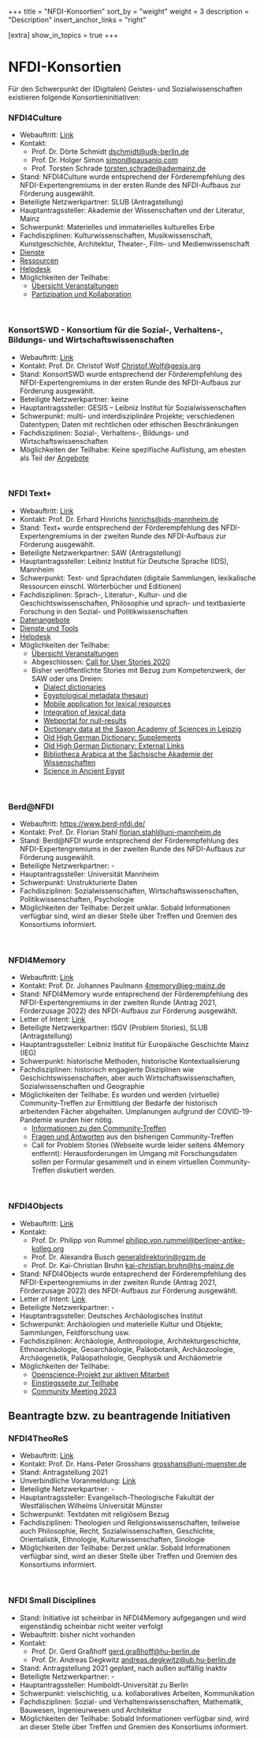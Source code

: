 +++
title = "NFDI-Konsortien"
sort_by = "weight"
weight = 3
description = "Description"
insert_anchor_links = "right"

[extra]
show_in_topics = true
+++

# NFDI-Konsortien

Für den Schwerpunkt der (Digitalen) Geistes- und Sozialwissenschaften existieren folgende Konsortieninitiativen:

### NFDI4Culture
* Webauftritt: [Link](https://www.nfdi4culture.de/)
* Kontakt:
  * Prof. Dr. Dörte Schmidt dschmidt@udk-berlin.de
  * Prof. Dr. Holger Simon simon@pausanio.com
  * Prof. Torsten Schrade torsten.schrade@adwmainz.de
* Stand: NFDI4Culture wurde entsprechend der Förderempfehlung des NFDI-Expertengremiums in der ersten Runde des NFDI-Aufbaus zur Förderung ausgewählt.
* Beteiligte Netzwerkpartner: SLUB (Antragstellung)
* Hauptantragssteller: Akademie der Wissenschaften und der Literatur, Mainz
* Schwerpunkt: Materielles und immaterielles kulturelles Erbe
* Fachdisziplinen: Kulturwissenschaften, Musikwissenschaft, Kunstgeschichte, Architektur, Theater-, Film- und Medienwissenschaft
* [Dienste](https://nfdi4culture.de/services.html)
* [Ressourcen](https://nfdi4culture.de/resources.html)
* [Helpdesk](https://nfdi4culture.de/helpdesk.html)
* Möglichkeiten der Teilhabe:
  * [Übersicht Veranstaltungen](https://nfdi4culture.de/de/veranstaltungen.html)
  * [Partizipation und Kollaboration](https://nfdi4culture.de/de/dienste.html#c860)

<br />

### KonsortSWD - Konsortium für die Sozial-, Verhaltens-, Bildungs- und Wirtschaftswissenschaften
* Webauftritt: [Link](https://www.konsortswd.de/) 
* Kontakt: Prof. Dr. Christof Wolf Christof.Wolf@gesis.org
* Stand: KonsortSWD wurde entsprechend der Förderempfehlung des NFDI-Expertengremiums in der ersten Runde des NFDI-Aufbaus zur Förderung ausgewählt.
* Beteiligte Netzwerkpartner: keine
* Hauptantragssteller: GESIS – Leibniz Institut für Sozialwissenschaften
* Schwerpunkt: multi- und interdisziplinäre Projekte; verschiedenen Datentypen; Daten mit rechtlichen oder ethischen Beschränkungen
* Fachdisziplinen: Sozial-, Verhaltens-, Bildungs- und Wirtschaftswissenschaften 
* Möglichkeiten der Teilhabe: Keine spezifische Auflistung, am ehesten als Teil der [Angebote](https://www.konsortswd.de/angebote/)

<br />

### NFDI Text+
* Webauftritt: [Link](https://www.text-plus.org/)
* Kontakt: Prof. Dr. Erhard Hinrichs hinrichs@ids-mannheim.de 
* Stand: Text+ wurde entsprechend der Förderempfehlung des NFDI-Expertengremiums in der zweiten Runde des NFDI-Aufbaus zur Förderung ausgewählt.
* Beteiligte Netzwerkpartner: SAW (Antragstellung)
* Hauptantragssteller: Leibniz Institut für Deutsche Sprache (IDS), Mannheim
* Schwerpunkt: Text- und Sprachdaten (digitale Sammlungen, lexikalische Ressourcen einschl. Wörterbücher und Editionen)
* Fachdisziplinen: Sprach-, Literatur-, Kultur- und die Geschichtswissenschaften, Philosophie und sprach- und textbasierte Forschung in den Sozial- und Politikwissenschaften
* [Datenangebote](https://text-plus.org/de/daten-dienste/daten/)
* [Dienste und Tools](https://text-plus.org/de/daten-dienste/dienste/)
* [Helpdesk](https://text-plus.org/de/helpdesk/)
* Möglichkeiten der Teilhabe:
  * [Übersicht Veranstaltungen](https://text-plus.org/aktuelles/veranstaltungen/)
  * Abgeschlossen: [Call for User Stories 2020](https://text-plus.org/themen-dokumentation/user-storys-2020/)
  * Bisher veröffentlichte Stories mit Bezug zum Kompetenzwerk, der SAW oder uns Dreien:
    * [Dialect dictionaries](https://text-plus.org/en/themen-dokumentation/user-storys-2020/user-story-512/)
    * [Egyptological metadata thesauri](https://text-plus.org/en/themen-dokumentation/user-storys-2020/user-story-509/)
    * [Mobile application for lexical resources](https://text-plus.org/en/themen-dokumentation/user-storys-2020/user-story-505/)
    * [Integration of lexical data](https://text-plus.org/en/themen-dokumentation/user-storys-2020/user-story-519/)
    * [Webportal for null-results](https://text-plus.org/en/themen-dokumentation/user-storys-2020/user-story-604/)
    * [Dictionary data at the Saxon Academy of Sciences in Leipzig](https://text-plus.org/en/themen-dokumentation/user-storys-2020/user-story-521/)
    * [Old High German Dictionary: Supplements](https://text-plus.org/en/themen-dokumentation/user-storys-2020/user-story-517/)
    * [Old High German Dictionary: External Links](https://text-plus.org/en/themen-dokumentation/user-storys-2020/user-story-520/)
    * [Bibliotheca Arabica at the Sächsische Akademie der Wissenschaften](https://text-plus.org/en/themen-dokumentation/user-storys-2020/user-story-346/)
    * [Science in Ancient Egypt](https://text-plus.org/en/themen-dokumentation/user-storys-2020/user-story-341/)
  
<br />

### Berd@NFDI
* Webauftritt: https://www.berd-nfdi.de/
* Kontakt: Prof. Dr. Florian  Stahl  florian.stahl@uni-mannheim.de
* Stand: Berd@NFDI wurde entsprechend der Förderempfehlung des NFDI-Expertengremiums in der zweiten Runde des NFDI-Aufbaus zur Förderung ausgewählt.
* Beteiligte Netzwerkpartner: -
* Hauptantragssteller: Universität Mannheim
* Schwerpunkt: Unstrukturierte Daten
* Fachdisziplinen: Sozialwissenschaften, Wirtschaftswissenschaften, Politikwissenschaften, Psychologie
* Möglichkeiten der Teilhabe: Derzeit unklar. Sobald Informationen verfügbar sind, wird an dieser Stelle über Treffen und Gremien des Konsortiums informiert.
  
<br />

### NFDI4Memory
* Webauftritt: [Link](https://4memory.de/)
* Kontakt: Prof. Dr. Johannes Paulmann 4memory@ieg-mainz.de
* Stand: NFDI4Memory wurde entsprechend der Förderempfehlung des NFDI-Expertengremiums in der zweiten Runde (Antrag 2021, Förderzusage 2022) des NFDI-Aufbaus zur Förderung ausgewählt.
* Letter of Intent: [Link](https://www.dfg.de/download/pdf/foerderung/programme/nfdi/absichtserklaerungen_2020/2020_ndfi_4memory.pdf)
* Beteiligte Netzwerkpartner: ISGV (Problem Stories), SLUB (Antragstellung)
* Hauptantragssteller: Leibniz Institut für Europäische Geschichte Mainz (IEG)
* Schwerpunkt: historische Methoden, historische Kontextualisierung
* Fachdisziplinen: historisch engagierte Disziplinen wie Geschichtswissenschaften, aber auch Wirtschaftswissenschaften, Sozialwissenschaften und Geographie
* Möglichkeiten der Teilhabe: Es wurden und werden (virtuelle) Community-Treffen zur Ermittlung der Bedarfe der historisch arbeitenden Fächer abgehalten. Umplanungen aufgrund der COVID-19-Pandemie wurden hier nötig.
  * [Informationen zu den Community-Treffen](https://4memory.de/community-treffen/)
  * [Fragen und Antworten](https://4memory.de/fragen-und-antworten-zu-4memory/) aus den bisherigen Community-Treffen
  * Call for Problem Stories (Webseite wurde leider seitens 4Memory entfernt): Herausforderungen im Umgang mit Forschungsdaten sollen per Formular gesammelt und in einem virtuellen Community-Treffen diskutiert werden.

<br />

### NFDI4Objects
* Webauftritt: [Link](https://www.nfdi4objects.net/)
* Kontakt:
  * Prof. Dr. Philipp von Rummel philipp.von.rummel@berliner-antike-kolleg.org
  * Prof. Dr. Alexandra Busch generaldirektorin@rgzm.de
  * Prof. Dr. Kai-Christian Bruhn kai-christian.bruhn@hs-mainz.de
* Stand: NFDI4Objects wurde entsprechend der Förderempfehlung des NFDI-Expertengremiums in der zweiten Runde (Antrag 2021, Förderzusage 2022) des NFDI-Aufbaus zur Förderung ausgewählt.
* Letter of Intent: [Link](https://www.dfg.de/download/pdf/foerderung/programme/nfdi/absichtserklaerungen_2020/2020_ndfi_4objects.pdf)
* Beteiligte Netzwerkpartner: -
* Hauptantragssteller: Deutsches Archäologisches Institut
* Schwerpunkt: Archäologien und materielle Kultur und Objekte; Sammlungen, Feldforschung usw.
* Fachdisziplinen: Archäologie, Anthropologie, Architekturgeschichte, Ethnoarchäologie, Geoarchäologie, Paläobotanik, Archäozoologie, Archäogenetik, Paläopathologie, Geophysik und Archäometrie
* Möglichkeiten der Teilhabe:
  * [Openscience-Projekt zur aktiven Mitarbeit](https://osf.io/4t29e/)
  * [Einstiegsseite zur Teilhabe](https://www.nfdi4objects.net/index.php/teilnehmen)
  * [Community Meeting 2023](https://www.nfdi4objects.net/index.php/en/get-informed/community-meeting-and-general-assembly)

## Beantragte bzw. zu beantragende Initiativen

### NFDI4TheoReS
* Webauftritt: [Link](https://www.theores.de/)
* Kontakt: Prof. Dr. Hans-Peter Grosshans grosshans@uni-muenster.de
* Stand: Antragstellung 2021
* Unverbindliche Voranmeldung: [Link](https://www.dfg.de/download/pdf/foerderung/programme/nfdi/absichtserklaerungen_2020/2021_nfdi_theores.pdf)
* Beteiligte Netzwerkpartner: -
* Hauptantragssteller: Evangelisch-Theologische Fakultät der Westfälischen Wilhelms Universität Münster
* Schwerpunkt: Textdaten mit religiösem Bezug
* Fachdisziplinen: Theologien und Religionswissenschaften, teilweise auch Philosophie, Recht, Sozialwissenschaften, Geschichte, Orientalistik, Ethnologie, Kulturwissenschaften, Sinologie
* Möglichkeiten der Teilhabe: Derzeit unklar. Sobald Informationen verfügbar sind, wird an dieser Stelle über Treffen und Gremien des Konsortiums informiert.

<br />

### NFDI Small Disciplines
* Stand: Initiative ist scheinbar in NFDI4Memory aufgegangen und wird eigenständig scheinbar nicht weiter verfolgt
* Webauftritt: bisher nicht vorhanden
* Kontakt:
  * Prof. Dr. Gerd Graßhoff gerd.graßhoff@hu-berlin.de
  * Prof. Dr. Andreas Degkwitz andreas.degkwitz@ub.hu-berlin.de
* Stand: Antragstellung 2021 geplant, nach außen auffällig inaktiv
* Beteiligte Netzwerkpartner: -
* Hauptantragssteller: Humboldt-Universität zu Berlin
* Schwerpunkt: vielschichtig, u.a. kollaboratives Arbeiten, Kommunikation
* Fachdisziplinen: Sozial- und Verhaltenswissenschaften, Mathematik, Bauwesen, Ingenieurwesen und Architektur
* Möglichkeiten der Teilhabe: Sobald Informationen verfügbar sind, wird an dieser Stelle über Treffen und Gremien des Konsortiums informiert.
